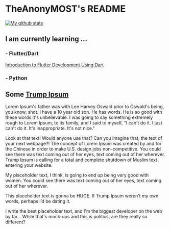 # TheAnonyMOST's README

[![My github stats](https://github-readme-stats.vercel.app/api?username=theanonymost)](https://github.com/anuraghazra/github-readme-stats)


## I am currently learning ...
### - Flutter/Dart
[Introduction to Flutter Development Using Dart](https://www.appbrewery.co/courses/enrolled/851555)
### - Python

## Some [Trump Ipsum](https://trumpipsum.net/?paras=5&type=make-it-great)
Lorem Ipsum's father was with Lee Harvey Oswald prior to Oswald's being, you know, shot. I have a 10 year old son. He has words. He is so good with these words it's unbelievable. I was going to say something extremely rough to Lorem Ipsum, to its family, and I said to myself, "I can't do it. I just can't do it. It's inappropriate. It's not nice."

Look at that text! Would anyone use that? Can you imagine that, the text of your next webpage?! The concept of Lorem Ipsum was created by and for the Chinese in order to make U.S. design jobs non-competitive. You could see there was text coming out of her eyes, text coming out of her wherever. Trump Ipsum is calling for a total and complete shutdown of Muslim text entering your website.

My placeholder text, I think, is going to end up being very good with women. You could see there was text coming out of her eyes, text coming out of her wherever.

This placeholder text is gonna be HUGE. If Trump Ipsum weren’t my own words, perhaps I’d be dating it.

I write the best placeholder text, and I'm the biggest developer on the web by far... While that's mock-ups and this is politics, are they really so different?



<!--
**TheAnonyMOST/TheAnonyMOST** is a ✨ _special_ ✨ repository because its `README.md` (this file) appears on your GitHub profile.

Here are some ideas to get you started:

- 🔭 I’m currently working on ...
- 🌱 I’m currently learning ...
- 👯 I’m looking to collaborate on ...
- 🤔 I’m looking for help with ...
- 💬 Ask me about ...
- 📫 How to reach me: ...
- 😄 Pronouns: ...
- ⚡ Fun fact: ...
-->
